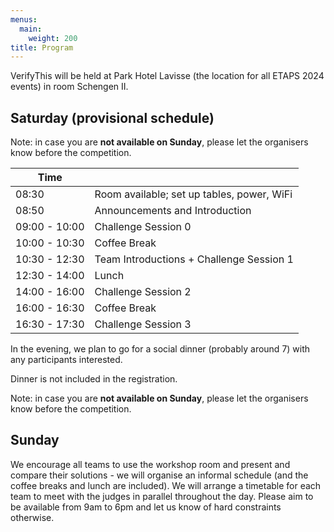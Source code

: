 ```yaml
---
menus: 
  main:
    weight: 200
title: Program
---
```


VerifyThis will be held at Park Hotel Lavisse (the location for all
ETAPS 2024 events) in room Schengen II.

## Saturday (provisional schedule)

Note: in case you are **not available on Sunday**, please let the
organisers know before the competition.

| Time|                                                    |
|-----|----------------------------------------------------|
|08:30|Room available; set up tables, power, WiFi|
|08:50| Announcements and Introduction|
|09:00 - 10:00|Challenge Session 0|
|10:00 - 10:30|Coffee Break|
|10:30 - 12:30|Team Introductions + Challenge Session 1|
|12:30 - 14:00|Lunch|
|14:00 - 16:00|Challenge Session 2|
|16:00 - 16:30|Coffee Break|
|16:30 - 17:30|Challenge Session 3|

In the evening, we plan to go for a social dinner (probably around 7) with any participants interested.

Dinner is not included in the registration.

Note: in case you are **not available on Sunday**, please let the organisers know before the competition.

## Sunday

We encourage all teams to use the workshop room and present and compare
their solutions - we will organise an informal schedule (and the coffee
breaks and lunch are included). We will arrange a timetable for each
team to meet with the judges in parallel throughout the day. Please aim
to be available from 9am to 6pm and let us know of hard constraints
otherwise.